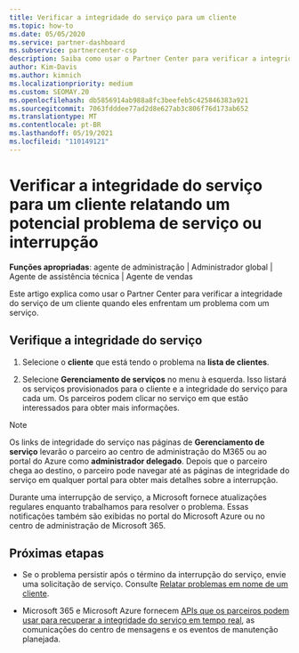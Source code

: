 ```yaml
---
title: Verificar a integridade do serviço para um cliente
ms.topic: how-to
ms.date: 05/05/2020
ms.service: partner-dashboard
ms.subservice: partnercenter-csp
description: Saiba como usar o Partner Center para verificar a integridade do serviço de um cliente quando eles enfrentam um problema com um serviço.
author: Kim-Davis
ms.author: kimnich
ms.localizationpriority: medium
ms.custom: SEOMAY.20
ms.openlocfilehash: db5856914ab988a8fc3beefeb5c425846383a921
ms.sourcegitcommit: 7063fdddee77ad2d8e627ab3c806f76d173ab652
ms.translationtype: MT
ms.contentlocale: pt-BR
ms.lasthandoff: 05/19/2021
ms.locfileid: "110149121"
---
```

# <a name="check-service-health-for-a-customer-reporting-a-potential-service-problem-or-outage"></a>Verificar a integridade do serviço para um cliente relatando um potencial problema de serviço ou interrupção

**Funções apropriadas**: agente de administração | Administrador global | Agente de assistência técnica | Agente de vendas

Este artigo explica como usar o Partner Center para verificar a integridade do serviço de um cliente quando eles enfrentam um problema com um serviço. 

## <a name="check-service-health"></a>Verifique a integridade do serviço

1. Selecione o **cliente** que está tendo o problema na **lista de clientes**.

2. Selecione **Gerenciamento de serviços** no menu à esquerda. Isso listará os serviços provisionados para o cliente e a integridade do serviço para cada um. Os parceiros podem clicar no serviço em que estão interessados para obter mais informações. 

>[!NOTE] 
> Os links de integridade do serviço nas páginas de **Gerenciamento de serviço** levarão o parceiro ao centro de administração do M365 ou ao portal do Azure como **administrador delegado**. Depois que o parceiro chega ao destino, o parceiro pode navegar até as páginas de integridade do serviço em qualquer portal para obter mais detalhes sobre a interrupção.
 
Durante uma interrupção de serviço, a Microsoft fornece atualizações regulares enquanto trabalhamos para resolver o problema. Essas notificações também são exibidas no portal do Microsoft Azure ou no centro de administração de Microsoft 365.

## <a name="next-steps"></a>Próximas etapas 

- Se o problema persistir após o término da interrupção do serviço, envie uma solicitação de serviço. Consulte [Relatar problemas em nome de um cliente](report-problems-on-behalf-of-a-customer.md).

- Microsoft 365 e Microsoft Azure fornecem [APIs que os parceiros podem usar para recuperar a integridade do serviço em tempo real](get-automated-service-notifications-with-our-apis.md), as comunicações do centro de mensagens e os eventos de manutenção planejada.

 

